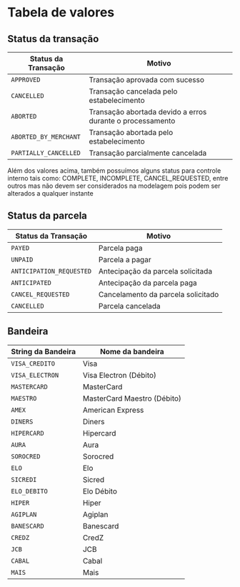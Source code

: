 # Tabela de valores

## Status da transação

|Status da Transação|Motivo|
|-------------------|-------------------|
|`APPROVED`|Transação aprovada com sucesso|
|`CANCELLED`|Transação cancelada pelo estabelecimento|
|`ABORTED`|Transação abortada devido a erros durante o processamento|
|`ABORTED_BY_MERCHANT`|Transação abortada pelo estabelecimento|
|`PARTIALLY_CANCELLED`|Transação parcialmente cancelada|

<aside class="notice">
Além dos valores acima, também possuímos alguns status para controle interno tais como: COMPLETE, INCOMPLETE, CANCEL_REQUESTED, entre outros mas não devem ser considerados na modelagem pois podem ser alterados a qualquer instante
</aside>


## Status da parcela

|Status da Transação|Motivo|
|-------------------|-------------------|
|`PAYED`|Parcela paga|
|`UNPAID`|Parcela a pagar|
|`ANTICIPATION_REQUESTED`|Antecipação da parcela solicitada|
|`ANTICIPATED`|Antecipação da parcela paga|
|`CANCEL_REQUESTED`|Cancelamento da parcela solicitado|
|`CANCELLED`|Parcela cancelada|

## Bandeira

|String da Bandeira|Nome da bandeira|
|-------------------|-------------------|
|`VISA_CREDITO`|Visa|
|`VISA_ELECTRON`|Visa Electron (Débito)|
|`MASTERCARD`|MasterCard|
|`MAESTRO`|MasterCard Maestro (Débito)|
|`AMEX`|American Express|
|`DINERS`|Diners|
|`HIPERCARD`|Hipercard|
|`AURA`|Aura|
|`SOROCRED`|Sorocred|
|`ELO`|Elo|
|`SICREDI`|Sicred|
|`ELO_DEBITO`|Elo Débito|
|`HIPER`|Hiper|
|`AGIPLAN`|Agiplan|
|`BANESCARD`|Banescard|
|`CREDZ`|CredZ|
|`JCB`|JCB|
|`CABAL`|Cabal|
|`MAIS`|Mais|
